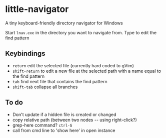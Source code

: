 little-navigator
================

A tiny keyboard-friendly directory navigator for Windows

Start `lnav.exe` in the directory you want to navigate from.
Type to edit the find pattern

Keybindings
-----------
* `return` edit the selected file (currently hard coded to gVim)
* `shift-return` to edit a new file at the selected path with a name equal to the find pattern
* `tab` find next file that contains the find pattern
* `shift-tab` collapse all branches

To do
-----
* Don't update if a hidden file is created or changed
* copy relative path (between two nodes -- using right-click?)
* grep-here command? `ctrl-G`
* call from cmd line to 'show here' in open instance
